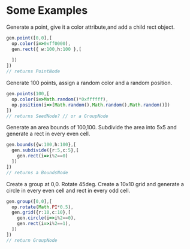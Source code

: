 
# Some Examples

Generate a point, give it a color attribute,and
add a child rect object.

```typescript
gen.point([0,0],[  
  op.color(i=>0xff0000),
  gen.rect({ w:100,h:100 },[
    
  ])
])
// returns PointNode
```

Generate 100 points, assign a random color and a random position.

```javascript
gen.points(100,[
  op.color(i=>Math.random()*0xffffff),
  op.position(i=>[Math.random(),Math.random(),Math.random()])
])
// returns SeedNode? // or a GroupNode
```

Generate an area bounds of 100,100. Subdivide the area into 5x5 and generate a rect in every even cell.

```typescript
gen.bounds({w:100,h:100},[
  gen.subdivide({r:5,c:5},[
    gen.rect(i=>i%2==0)
  ])
])
// returns a BoundsNode
```

Create a group at 0,0. Rotate 45deg. Create a 10x10 grid and generate a circle in every even cell and rect in every odd cell.

```typescript
gen.group([0,0],[
  op.rotate(Math.PI*0.5),
  gen.grid({r:10,c:10},[
    gen.circle(i=>i%2==0),
    gen.rect(i=>i%2==1),
  ])
])
// return GroupNode
```